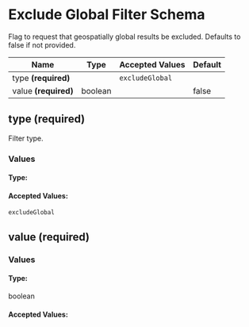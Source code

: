 

# Exclude Global Filter Schema

Flag to request that geospatially global results be excluded. Defaults to false if not provided.


| Name | Type | Accepted Values | Default |
|------|------|--------|---------|
| type **(required)**| | `excludeGlobal`|  |
| value **(required)**| boolean| | false |


## type **(required)**

Filter type.

### Values

#### Type:



#### Accepted Values:
`excludeGlobal`

## value **(required)**


### Values

#### Type:
boolean


#### Accepted Values:



